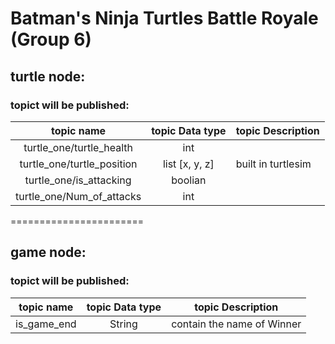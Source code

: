 # Batman's Ninja Turtles Battle Royale (Group 6)

## turtle node:
### topict will be published: 
| topic name                 | topic Data type  | topic Description |
| :------------------------: | :--------------: | ----------------- |
| turtle_one/turtle_health   |      int         |                   |
| turtle_one/turtle_position |   list [x, y, z] |built in turtlesim |
| turtle_one/is_attacking    |     boolian      |                   |
| turtle_one/Num_of_attacks  |       int        |                   |


=======================
## game node:
### topict will be published: 
| topic name                 | topic Data type  | topic Description |
| :------------------------: | :--------------: | ----------------- |
| is_game_end                |      String      |  contain the name of Winner |
